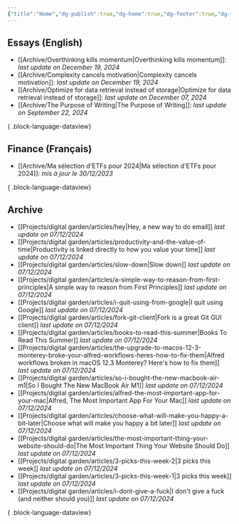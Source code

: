 ```yaml
---
{"title":"Home","dg-publish":true,"dg-home":true,"dg-footer":true,"dg-footer-position":1,"permalink":"/projects/digital-garden/noob-think-digital-garden-home/","tags":["gardenEntry"],"dgPassFrontmatter":true,"updated":"2024-12-07T19:34:30.001+01:00"}
---
```


## Essays (English)
- [[Archive/Overthinking kills momentum\|Overthinking kills momentum]]:  *last update on December 19, 2024*
- [[Archive/Complexity cancels motivation\|Complexity cancels motivation]]:  *last update on December 19, 2024*
- [[Archive/Optimize for data retrieval instead of storage\|Optimize for data retrieval instead of storage]]:  *last update on December 07, 2024*
- [[Archive/The Purpose of Writing\|The Purpose of Writing]]:  *last update on September 22, 2024*

{ .block-language-dataview}
## Finance (Français) 
- [[Archive/Ma sélection d'ETFs pour 2024\|Ma sélection d'ETFs pour 2024]]:  *mis à jour le 30/12/2023*

{ .block-language-dataview}
## Archive
- [[Projects/digital garden/articles/hey\|Hey, a new way to do email]] *last update on 07/12/2024*
- [[Projects/digital garden/articles/productivity-and-the-value-of-time\|Productivity is linked directly to how you value your time]] *last update on 07/12/2024*
- [[Projects/digital garden/articles/slow-down\|Slow down]] *last update on 07/12/2024*
- [[Projects/digital garden/articles/a-simple-way-to-reason-from-first-principles\|A simple way to reason from First Principles]] *last update on 07/12/2024*
- [[Projects/digital garden/articles/i-quit-using-from-google\|I quit using Google]] *last update on 07/12/2024*
- [[Projects/digital garden/articles/fork-git-client\|Fork is a great Git GUI client]] *last update on 07/12/2024*
- [[Projects/digital garden/articles/books-to-read-this-summer\|Books To Read This Summer]] *last update on 07/12/2024*
- [[Projects/digital garden/articles/the-upgrade-to-macos-12-3-monterey-broke-your-alfred-workflows-heres-how-to-fix-them\|Alfred workflows broken in macOS 12.3 Monterey? Here's how to fix them]] *last update on 07/12/2024*
- [[Projects/digital garden/articles/so-i-bought-the-new-macbook-air-m1\|So I Bought The New MacBook Air M1]] *last update on 07/12/2024*
- [[Projects/digital garden/articles/alfred-the-most-important-app-for-your-mac\|Alfred, The Most Important App For Your Mac]] *last update on 07/12/2024*
- [[Projects/digital garden/articles/choose-what-will-make-you-happy-a-bit-later\|Choose what will make you happy a bit later]] *last update on 07/12/2024*
- [[Projects/digital garden/articles/the-most-important-thing-your-website-should-do\|The Most Important Thing Your Website Should Do]] *last update on 07/12/2024*
- [[Projects/digital garden/articles/3-picks-this-week-2\|3 picks this week]] *last update on 07/12/2024*
- [[Projects/digital garden/articles/3-picks-this-week-1\|3 picks this week]] *last update on 07/12/2024*
- [[Projects/digital garden/articles/i-dont-give-a-fuck\|I don't give a fuck (and neither should you)]] *last update on 07/12/2024*

{ .block-language-dataview}